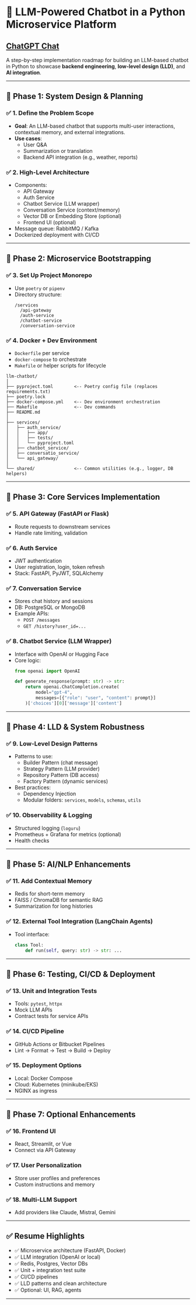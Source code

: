 
# 🧠 LLM-Powered Chatbot in a Python Microservice Platform

## [ChatGPT Chat](https://chatgpt.com/share/68780360-a454-8002-8c1d-7a88245b002b)

A step-by-step implementation roadmap for building an LLM-based chatbot in Python to showcase **backend engineering**, **low-level design (LLD)**, and **AI integration**.

---

## 🔹 Phase 1: System Design & Planning

### ✅ 1. Define the Problem Scope
- **Goal**: An LLM-based chatbot that supports multi-user interactions, contextual memory, and external integrations.
- **Use cases**:
  - User Q&A
  - Summarization or translation
  - Backend API integration (e.g., weather, reports)

### ✅ 2. High-Level Architecture
- Components:
  - API Gateway
  - Auth Service
  - Chatbot Service (LLM wrapper)
  - Conversation Service (context/memory)
  - Vector DB or Embedding Store (optional)
  - Frontend UI (optional)
- Message queue: RabbitMQ / Kafka
- Dockerized deployment with CI/CD

---

## 🔹 Phase 2: Microservice Bootstrapping

### ✅ 3. Set Up Project Monorepo
- Use `poetry` or `pipenv`
- Directory structure:
  ```
  /services
    /api-gateway
    /auth-service
    /chatbot-service
    /conversation-service
  ```

### ✅ 4. Docker + Dev Environment
- `Dockerfile` per service
- `docker-compose` to orchestrate
- `Makefile` or helper scripts for lifecycle

```
llm-chatbot/
│
├── pyproject.toml        <-- Poetry config file (replaces requirements.txt)
├── poetry.lock
├── docker-compose.yml    <-- Dev environment orchestration
├── Makefile              <-- Dev commands
├── README.md
│
├── services/
│   ├── auth_service/
│   │   ├── app/
│   │   ├── tests/
│   │   └── pyproject.toml
│   ├── chatbot_service/
│   ├── conversatio_service/
│   └── api_gateway/
│
└── shared/               <-- Common utilities (e.g., logger, DB helpers)
```

---

## 🔹 Phase 3: Core Services Implementation

### ✅ 5. API Gateway (FastAPI or Flask)
- Route requests to downstream services
- Handle rate limiting, validation

### ✅ 6. Auth Service
- JWT authentication
- User registration, login, token refresh
- Stack: FastAPI, PyJWT, SQLAlchemy

### ✅ 7. Conversation Service
- Stores chat history and sessions
- DB: PostgreSQL or MongoDB
- Example APIs:
  - `POST /messages`
  - `GET /history?user_id=...`

### ✅ 8. Chatbot Service (LLM Wrapper)
- Interface with OpenAI or Hugging Face
- Core logic:
  ```python
  from openai import OpenAI

  def generate_response(prompt: str) -> str:
      return openai.ChatCompletion.create(
          model="gpt-4",
          messages=[{"role": "user", "content": prompt}]
      )['choices'][0]['message']['content']
  ```

---

## 🔹 Phase 4: LLD & System Robustness

### ✅ 9. Low-Level Design Patterns
- Patterns to use:
  - Builder Pattern (chat message)
  - Strategy Pattern (LLM provider)
  - Repository Pattern (DB access)
  - Factory Pattern (dynamic services)
- Best practices:
  - Dependency Injection
  - Modular folders: `services`, `models`, `schemas`, `utils`

### ✅ 10. Observability & Logging
- Structured logging (`loguru`)
- Prometheus + Grafana for metrics (optional)
- Health checks

---

## 🔹 Phase 5: AI/NLP Enhancements

### ✅ 11. Add Contextual Memory
- Redis for short-term memory
- FAISS / ChromaDB for semantic RAG
- Summarization for long histories

### ✅ 12. External Tool Integration (LangChain Agents)
- Tool interface:
  ```python
  class Tool:
      def run(self, query: str) -> str: ...
  ```

---

## 🔹 Phase 6: Testing, CI/CD & Deployment

### ✅ 13. Unit and Integration Tests
- Tools: `pytest`, `httpx`
- Mock LLM APIs
- Contract tests for service APIs

### ✅ 14. CI/CD Pipeline
- GitHub Actions or Bitbucket Pipelines
- Lint → Format → Test → Build → Deploy

### ✅ 15. Deployment Options
- Local: Docker Compose
- Cloud: Kubernetes (minikube/EKS)
- NGINX as ingress

---

## 🔹 Phase 7: Optional Enhancements

### ✅ 16. Frontend UI
- React, Streamlit, or Vue
- Connect via API Gateway

### ✅ 17. User Personalization
- Store user profiles and preferences
- Custom instructions and memory

### ✅ 18. Multi-LLM Support
- Add providers like Claude, Mistral, Gemini

---

## ✅ Resume Highlights

- ✅ Microservice architecture (FastAPI, Docker)
- ✅ LLM integration (OpenAI or local)
- ✅ Redis, Postgres, Vector DBs
- ✅ Unit + integration test suite
- ✅ CI/CD pipelines
- ✅ LLD patterns and clean architecture
- ✅ Optional: UI, RAG, agents

---
